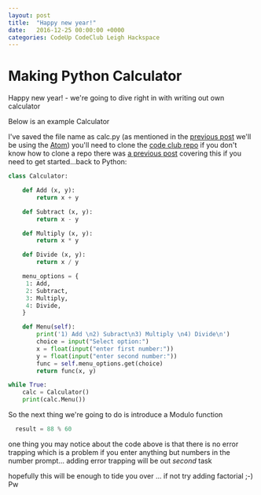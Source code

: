 ```yaml
---
layout: post
title:  "Happy new year!"
date:   2016-12-25 00:00:00 +0000
categories: CodeUp CodeClub Leigh Hackspace
---
```


Making Python Calculator
================

Happy new year! - we're going to dive right in with writing out own calculator

Below is an example Calculator

I've saved the file name as calc.py
(as mentioned in the [previous post][4] we'll be using the [Atom][2])
 you'll need to clone the [code club repo][5] if you don't know how to clone a repo there was [a previous post][6] covering this if you need to get started...back to Python:


```python
class Calculator:

    def Add (x, y):
        return x + y

    def Subtract (x, y):
        return x - y

    def Multiply (x, y):
        return x * y

    def Divide (x, y):
        return x / y

    menu_options = {
     1: Add,
     2: Subtract,
     3: Multiply,
     4: Divide,
    }

    def Menu(self):
        print('1) Add \n2) Subract\n3) Multiply \n4) Divide\n')
        choice = input("Select option:")
        x = float(input("enter first number:"))
        y = float(input("enter second number:"))
        func = self.menu_options.get(choice)
        return func(x, y)

while True:
    calc = Calculator()
    print(calc.Menu())

```
So the next thing we're going to do is introduce a Modulo function

```python
  result = 88 % 60
  ```

  one thing you may notice about the code above is that there is no error trapping which is a problem if you enter anything but numbers in the number prompt... adding error trapping will be out _second_ task

hopefully this will be enough to tide you over ... if not try adding factorial ;-)
Pw

[1]:https://www.python.org/
[2]:https://atom.io/
[3]:https://www.codecademy.com/
[4]:https://leigh-hackspace.github.io/codeclub/codeup/codeclub/leigh/hackspace/2016/12/15/getting-started-with-python.html
[5]:https://github.com/leigh-hackspace/codeclub
[6]:https://leigh-hackspace.github.io/codeclub/codeup/codeclub/leigh/hackspace/2016/10/17/gitting-started.html
